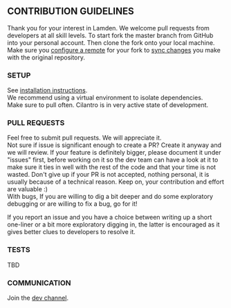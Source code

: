 ## CONTRIBUTION GUIDELINES

Thank you for your interest in Lamden. We welcome pull requests from developers at all skill levels.
To start fork the master branch from GitHub into your personal account. 
Then clone the fork onto your local machine.
Make sure you [configure a remote](https://help.github.com/articles/configuring-a-remote-for-a-fork/) for your fork to [sync changes](https://help.github.com/articles/syncing-a-fork/) you make with the original repository.

### SETUP
See [installation instructions](https://github.com/Lamden/cilantro#installing).  
We recommend using a virtual environment to isolate dependencies.   
Make sure to pull often. Cilantro is in very active state of development.

### PULL REQUESTS
Feel free to submit pull requests. We will appreciate it.  
Not sure if issue is significant enough to create a PR? Create it anyway and we will review. 
If your feature is definitely bigger, please document it under "issues" first, before working on it so the dev team can have a look at it to make sure it ties in well 
with the rest of the code and that your time is not wasted. Don't give up if your PR is not accepted, nothing personal, it is usually because of a technical reason. Keep on, your contribution and effort are valuable :)  
With bugs, If you are willing to dig a bit deeper and do some exploratory debugging or are willing to fix a bug, go for it!

If you report an issue and you have a choice between writing up a short one-liner or a bit more exploratory digging in, the latter is encouraged as it gives better clues to developers to resolve it.

### TESTS
TBD

### COMMUNICATION
Join the [dev channel](https://t.me/joinchat/FjFfbRJCnHByzvTygRr7NQ). 
